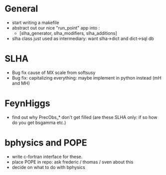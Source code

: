 # General

* start writing a makefile
* abstract out our nice "run\_point" app into :
    - [slha\_generator, slha\_modifiers, slha\_additions]
* slha class just used as intermediary: want slha->dict and dict->sql db

# SLHA

* Bug fix cause of MX scale from softsusy
* Bug fix: capitalizing everything: maybe implement in python instead (mH and
  MH)

# FeynHiggs

* find out why PrecObs\_\* don't get filled (are these SLHA only: if so how do you get bsgamma etc.)

# bphysics and POPE

* write c-fortran interface for these.
* place POPE in repo: ask frederic / thomas / sven about this
* decide on what to do with bphysics

